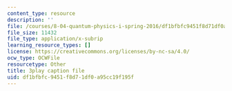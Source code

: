 ```yaml
---
content_type: resource
description: ''
file: /courses/8-04-quantum-physics-i-spring-2016/df1bfbfc9451f8d71df0a95cc19f195f_37-GdFJGSXs.srt
file_size: 11432
file_type: application/x-subrip
learning_resource_types: []
license: https://creativecommons.org/licenses/by-nc-sa/4.0/
ocw_type: OCWFile
resourcetype: Other
title: 3play caption file
uid: df1bfbfc-9451-f8d7-1df0-a95cc19f195f
---
```

